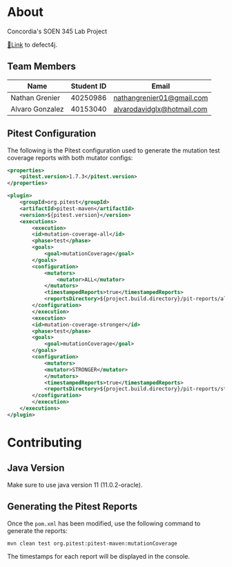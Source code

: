 # About
Concordia's SOEN 345 Lab Project

[🔗Link](https://github.com/rjust/defects4j) to defect4j.

## Team Members

| Name           | Student ID | Email                     |
| -------------- | ---------- | ------------------------- |
| Nathan Grenier | 40250986   | nathangrenier01@gmail.com |
| Alvaro Gonzalez | 40153040  | alvarodavidglx@hotmail.com|

## Pitest Configuration

The following is the Pitest configuration used to generate the mutation test coverage reports with both mutator configs:
```xml
<properties>
    <pitest.version>1.7.3</pitest.version>
</properties>

<plugin>
    <groupId>org.pitest</groupId>
    <artifactId>pitest-maven</artifactId>
    <version>${pitest.version}</version>
    <executions>
        <execution>
        <id>mutation-coverage-all</id>
        <phase>test</phase>
        <goals>
            <goal>mutationCoverage</goal>
        </goals>
        <configuration>
            <mutators>
                <mutator>ALL</mutator>
            </mutators>
            <timestampedReports>true</timestampedReports>
            <reportsDirectory>${project.build.directory}/pit-reports/all</reportsDirectory>
        </configuration>
        </execution>
        <execution>
        <id>mutation-coverage-stronger</id>
        <phase>test</phase>
        <goals>
            <goal>mutationCoverage</goal>
        </goals>
        <configuration>
            <mutators>
            <mutator>STRONGER</mutator>
            </mutators>
            <timestampedReports>true</timestampedReports>
            <reportsDirectory>${project.build.directory}/pit-reports/stronger</reportsDirectory>
        </configuration>
        </execution>
    </executions>
</plugin>
```

# Contributing

## Java Version

Make sure to use java version 11 (11.0.2-oracle).

## Generating the Pitest Reports

Once the `pom.xml` has been modified, use the following command to generate the reports:
```
mvn clean test org.pitest:pitest-maven:mutationCoverage
```

The timestamps for each report will be displayed in the console.
